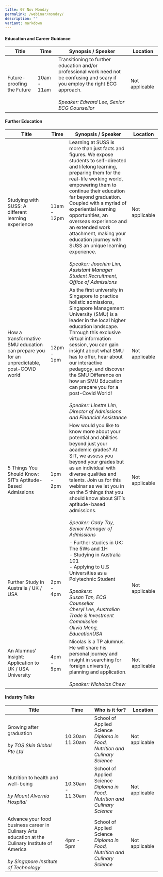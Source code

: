 ```yaml
---
title: 07 Nov Monday
permalink: /webinar/monday/
description: ""
variant: markdown
---
```

#### Education and Career Guidance

| **Title** | **Time** | **Synopsis / Speaker**| **Location**  |
| - | - | - | - |
| Future-proofing the Future | 10am - 11am | Transitioning to further education and/or professional work need not be confusing and scary if you employ the right ECG approach. <br> <br> *Speaker: Edward Lee, Senior ECG Counsellor*  |  Not applicable|

#### Further Education 

| **Title** | **Time** | **Synopsis / Speaker**| **Location**  |
| - | - | - | - |
| Studying with SUSS: A different learning experience  | 11am - 12pm | Learning at SUSS is more than just facts and figures. We expose students to self-directed and lifelong learning, preparing them for the real-life working world, empowering them to continue their education far beyond graduation. Coupled with a myriad of experiential learning opportunities, an overseas experience and an extended work attachment, making your education journey with SUSS an unique learning experience. <br><br> *Speaker: Joachim Lim, Assistant Manager Student Recruitment, Office of Admissions*|Not applicable|
|How a transformative SMU education can prepare you for an unpredictable, post-COVID world  | 12pm - 1pm | As the first university in Singapore to practice holistic admissions, Singapore Management University (SMU) is a leader in the local higher education landscape. Through this exclusive virtual information session, you can gain insight about what SMU has to offer, hear about our interactive pedagogy, and discover the SMU Difference on how an SMU Education can prepare you for a post-Covid World!<br><br>*Speaker: Linette Lim, Director of Admissions and Financial Assistance* |Not applicable|
| 5 Things You Should Know: SIT’s Aptitude-Based Admissions  | 1pm - 2pm | How would you like to know more about your potential and abilities beyond just your academic grades? At SIT, we assess you beyond your grades but as an individual with diverse qualities and talents. Join us for this webinar as we let you in on the 5 things that you should know about SIT’s aptitude-based admissions. <br><br> *Speaker: Cady Tay, Senior Manager of Admissions* | Not applicable| 
| Further Study in Australia / UK / USA | 2pm - 4pm |- Further studies in UK: The 5Ws and 1H <br> - Studying in Australia 101 <br> - Applying to U.S Universities as a Polytechnic Student<br><br> *Speakers: <br> Susan Tan, ECG Counsellor <br> Cheryl Lee, Australian Trade &amp; Investment Commission <br> Olivia Meng, EducationUSA* | Not applicable|
| An Alumnus' Insight: Application to UK / USA University  | 4pm - 5pm | Nicolas is a TP alumnus. He will share his personal journey and insight in searching for foreign university, planning and application. <br><br> *Speaker: Nicholas Chew* | Not applicable|

#### Industry Talks

| **Title** | **Time** | **Who is it for?** | **Location** | 
| - | - | - | - |
| Growing after graduation <br><br> *by TOS Skin Global Pte Ltd* | 10.30am 11.30am | School of Applied Science <br> *Diploma in Food, Nutrition and Culinary Science* | Not applicable|
| Nutrition to health and well-being&nbsp; <br><br> *by Mount Alvernia Hospital* | 10.30am - 11.30am | School of Applied Science <br> *Diploma in Food, Nutrition and Culinary Science* |Not applicable|
| Advance your food business career in Culinary Arts education at the Culinary Institute of America&nbsp; <br><br> *by Singapore Institute of Technology* | 4pm - 5pm | School of Applied Science <br> *Diploma in Food, Nutrition and Culinary Science* | Not applicable|
